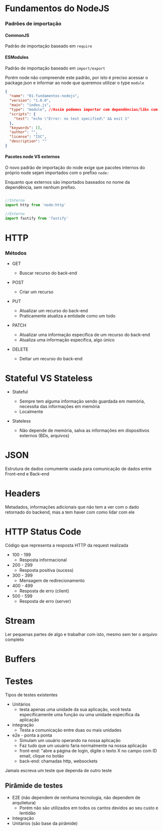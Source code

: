 # Fundamentos do NodeJS

### Padrões de importação

#### CommonJS
Padrão de importação baseado em `require`

#### ESModules

Padrão de importação baseado em `import/export`

Porém node não compreende este padrão, por isto é preciso acessar o package.json e informar ao node que queremos utilizar o type `module`

```json
{
  "name": "01-fundamentos-nodejs",
  "version": "1.0.0",
  "main": "index.js",
  "type": "module", //Assim podemos importar com dependências/libs com import/export
  "scripts": {
    "test": "echo \"Error: no test specified\" && exit 1"
  },
  "keywords": [],
  "author": "",
  "license": "ISC",
  "description": ""
}

```

#### Pacotes node VS externos

O novo padrão de importação do node exige que pacotes internos do próprio node sejam importados com o prefixo `node:`

Enquanto que externos são importados baseados no nome da dependência, sem nenhum prefixo.

```javascript

//Interno
import http from 'node:http'

//Externo
import fastify from 'fastify'

```

# HTTP

### Métodos

- GET
    - Buscar recurso do back-end

- POST
    - Criar um recurso

- PUT
    - Atualizar um recurso do back-end
    - Praticamente atualiza a entidade como um todo

- PATCH
    - Atualizar uma informação específica de um recurso do back-end
    - Atualiza uma informação específica, algo único

- DELETE
    - Deltar um recurso do back-end

# Stateful VS Stateless

- Stateful
    - Sempre tem alguma informação sendo guardada em memória, necessita das informações em memória
    - Localmente

- Stateless
    - Não depende de memória, salva as informações em dispositivos externos (BDs, arquivos)

# JSON

Estrutura de dados comumente usada para comunicação de dados entre Front-end e Back-end

# Headers

Metadados, informações adicionais que não tem a ver com o dado retornado do backend, mas a tem haver com como lidar com ele

# HTTP Status Code

Código que representa a resposta HTTP da request realizada

- 100 - 199
    - Resposta informacional
- 200 - 299
    - Resposta positiva (sucess)
- 300 - 399
    - Mensagem de redirecionamento
- 400 - 499
    - Resposta de erro (client)
- 500 - 599
    - Resposta de erro (server)

# Stream

Ler pequenas partes de algo e trabalhar com isto, mesmo sem ter o arquivo completo

# Buffers

# Testes

Tipos de testes existentes

- Unitários
    - testa apenas uma unidade da sua aplicação, você testa especificamente uma função ou uma unidade específica da aplicação
- integração
    - Testa a comunicação entre duas ou mais unidades
- e2e - ponta a ponta
    - Simulam um usuário operando na nossa aplicação
    - Faz tudo que um usuário faria normalmente na nossa aplicação
    - front-end: "abre a página de login, digite o texto X no campo com ID email, clique no botão
    - back-end: chamadas http, websockets

Jamais escreva um teste que dependa de outro teste

## Pirâmide de testes

- E2E (não dependem de nenhuma tecnologia, não dependem de arquitetura)
    - Porém não são utilizados em todos os cantos devidos ao seu custo e lentidão
- Integração
- Unitários (são base da pirâmide)